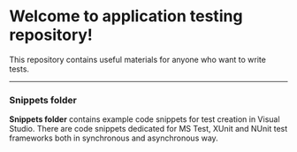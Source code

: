 Welcome to application testing repository!
===================================

This repository contains useful materials for anyone who want to write tests. 

-------

### Snippets folder

**Snippets folder** contains example code snippets for test creation in Visual Studio. There are code snippets dedicated for MS Test, XUnit and NUnit test frameworks both in synchronous and asynchronous way.